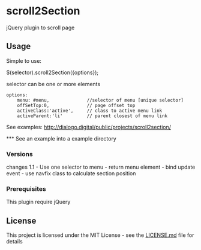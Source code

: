 # scroll2Section

jQuery plugin to scroll page

## Usage

Simple to use:

$(selector).scroll2Section({options});

selector can be one or more elements

    options: 
        menu: #menu,              //selector of menu [unique selector]
        offSetTop:0,              // page offset top
        activeClass:'active',     // class to active menu link
        activeParent:'li'         // parent closest of menu link

See examples:
http://dialogo.digital/public/projects/scroll2section/

*** See an example into a example directory
### Versions

changes
1.1 - Use one selector to menu
    - return menu element
    - bind update event
    - use navfix class to calculate section position


### Prerequisites

This plugin require jQuery

## License

This project is licensed under the MIT License - see the [LICENSE.md](LICENSE.md) file for details
